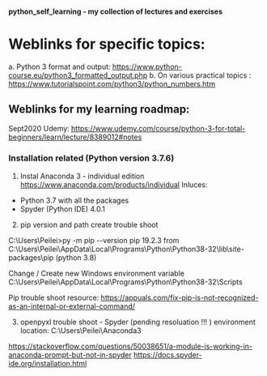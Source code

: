 #### python_self_learning - my collection of lectures and exercises

# Weblinks for specific topics:
a. Python 3 format and output: https://www.python-course.eu/python3_formatted_output.php
b. On various practical topics :  https://www.tutorialspoint.com/python3/python_numbers.htm

## Weblinks for my learning roadmap: 
Sept2020 Udemy: https://www.udemy.com/course/python-3-for-total-beginners/learn/lecture/8389012#notes




### Installation related (Python version 3.7.6)

1. Instal Anaconda 3  - individual edition
https://www.anaconda.com/products/individual
Inluces:  
* Python 3.7 with all the packages
* Spyder (Python IDE)  4.0.1 

2. pip version and path create trouble shoot

C:\Users\Peilei>py -m pip --version
pip 19.2.3 from C:\Users\Peilei\AppData\Local\Programs\Python\Python38-32\lib\site-packages\pip (python 3.8)

Change / Create new Windows environment variable
C:\Users\Peilei\AppData\Local\Programs\Python\Python38-32\Scripts


Pip trouble shoot resource:
https://appuals.com/fix-pip-is-not-recognized-as-an-internal-or-external-command/

3. openpyxl trouble shoot  - Spyder   (pending resoluation !!! ) 
 environment location: C:\Users\Peilei\Anaconda3

https://stackoverflow.com/questions/50038651/a-module-is-working-in-anaconda-prompt-but-not-in-spyder
https://docs.spyder-ide.org/installation.html


